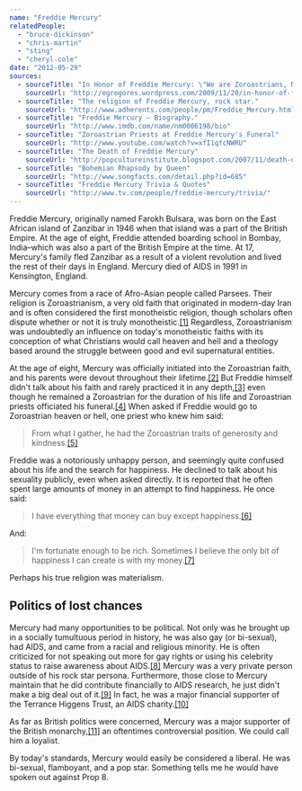 ```yaml
---
name: "Freddie Mercury"
relatedPeople:
  - "bruce-dickinson"
  - "chris-martin"
  - "sting"
  - "cheryl-cole"
date: "2012-05-29"
sources:
  - sourceTitle: "In Honor of Freddie Mercury: \"We are Zoroastrians, My Friends…"
    sourceUrl: "http://egregores.wordpress.com/2009/11/20/in-honor-of-freddie-mercury-we-are-zoroastrians-my-friends/"
  - sourceTitle: "The religion of Freddie Mercury, rock star."
    sourceUrl: "http://www.adherents.com/people/pm/Freddie_Mercury.html"
  - sourceTitle: "Freddie Mercury – Biography."
    sourceUrl: "http://www.imdb.com/name/nm0006198/bio"
  - sourceTitle: "Zoroastrian Priests at Freddie Mercury's Funeral"
    sourceUrl: "http://www.youtube.com/watch?v=xfI1qfcNWRU"
  - sourceTitle: "The Death of Freddie Mercury"
    sourceUrl: "http://popcultureinstitute.blogspot.com/2007/11/death-of-freddie-mercury.html"
  - sourceTitle: "Bohemian Rhapsody by Queen"
    sourceUrl: "http://www.songfacts.com/detail.php?id=685"
  - sourceTitle: "Freddie Mercury Trivia & Quotes"
    sourceUrl: "http://www.tv.com/people/freddie-mercury/trivia/"
---
```


Freddie Mercury, originally named Farokh Bulsara, was born on the East African island of Zanzibar in 1946 when that island was a part of the British Empire. At the age of eight, Freddie attended boarding school in Bombay, India–which was also a part of the British Empire at the time. At 17, Mercury's family fled Zanzibar as a result of a violent revolution and lived the rest of their days in England. Mercury died of AIDS in 1991 in Kensington, England.

Mercury comes from a race of Afro-Asian people called Parsees. Their religion is Zoroastrianism, a very old faith that originated in modern-day Iran and is often considered the first monotheistic religion, though scholars often dispute whether or not it is truly monotheistic.<a class="source-citation" href="#http://egregores.wordpress.com/2009/11/20/in-honor-of-freddie-mercury-we-are-zoroastrians-my-friends/" title="In Honor of Freddie Mercury: &quot;We are Zoroastrians, My Friends…">[1]</a> Regardless, Zoroastrianism was undoubtedly an influence on today's monotheistic faiths with its conception of what Christians would call heaven and hell and a theology based around the struggle between good and evil supernatural entities.

At the age of eight, Mercury was officially initiated into the Zoroastrian faith, and his parents were devout throughout their lifetime.<a class="source-citation" href="#http://www.adherents.com/people/pm/Freddie_Mercury.html" title="The religion of Freddie Mercury, rock star.">[2]</a> But Freddie himself didn't talk about his faith and rarely practiced it in any depth,<a class="source-citation" href="#http://www.imdb.com/name/nm0006198/bio" title="Freddie Mercury – Biography.">[3]</a> even though he remained a Zoroastrian for the duration of his life and Zoroastrian priests officiated his funeral.<a class="source-citation" href="#http://www.youtube.com/watch?v=xfI1qfcNWRU" title="Zoroastrian Priests at Freddie Mercury&apos;s Funeral">[4]</a> When asked if Freddie would go to Zoroastrian heaven or hell, one priest who knew him said:

>From what I gather, he had the Zoroastrian traits of generosity and kindness.<a class="source-citation" href="#http://www.adherents.com/people/pm/Freddie_Mercury.html" title="The religion of Freddie Mercury, rock star.">[5]</a>

Freddie was a notoriously unhappy person, and seemingly quite confused about his life and the search for happiness. He declined to talk about his sexuality publicly, even when asked directly. It is reported that he often spent large amounts of money in an attempt to find happiness. He once said:

>I have everything that money can buy except happiness.<a class="source-citation" href="#http://www.adherents.com/people/pm/Freddie_Mercury.html" title="The religion of Freddie Mercury, rock star.">[6]</a>

And:

>I'm fortunate enough to be rich. Sometimes I believe the only bit of happiness I can create is with my money.<a class="source-citation" href="#http://www.adherents.com/people/pm/Freddie_Mercury.html" title="The religion of Freddie Mercury, rock star.">[7]</a>

Perhaps his true religion was materialism.


## Politics of lost chances

Mercury had many opportunities to be political. Not only was he brought up in a socially tumultuous period in history, he was also gay (or bi-sexual), had AIDS, and came from a racial and religious minority. He is often criticized for not speaking out more for gay rights or using his celebrity status to raise awareness about AIDS.<a class="source-citation" href="#http://popcultureinstitute.blogspot.com/2007/11/death-of-freddie-mercury.html" title="The Death of Freddie Mercury">[8]</a> Mercury was a very private person outside of his rock star persona. Furthermore, those close to Mercury maintain that he did contribute financially to AIDS research, he just didn't make a big deal out of it.<a class="source-citation" href="#http://www.adherents.com/people/pm/Freddie_Mercury.html" title="The religion of Freddie Mercury, rock star.">[9]</a> In fact, he was a major financial supporter of the Terrance Higgens Trust, an AIDS charity.<a class="source-citation" href="#http://www.songfacts.com/detail.php?id=685" title="Bohemian Rhapsody by Queen">[10]</a>

As far as British politics were concerned, Mercury was a major supporter of the British monarchy,<a class="source-citation" href="#http://www.tv.com/people/freddie-mercury/trivia/" title="Freddie Mercury Trivia &amp; Quotes">[11]</a> an oftentimes controversial position. We could call him a loyalist.

By today's standards, Mercury would easily be considered a liberal. He was bi-sexual, flamboyant, and a pop star. Something tells me he would have spoken out against Prop 8.